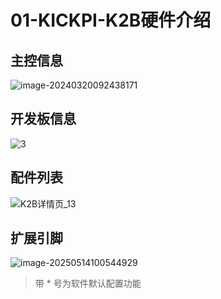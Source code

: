 # 01-KICKPI-K2B硬件介绍

## 主控信息

![image-20240320092438171](http://tanzhtanzh.oss-cn-shenzhen.aliyuncs.com/img/image-20240320092438171.png)





## 开发板信息

![3](http://tanzhtanzh.oss-cn-shenzhen.aliyuncs.com/img/3.jpg)



## 配件列表

![K2B详情页_13](http://tanzhtanzh.oss-cn-shenzhen.aliyuncs.com/img/K2B详情页_13.png)




## 扩展引脚

![image-20250514100544929](http://tanzhtanzh.oss-cn-shenzhen.aliyuncs.com/img/image-20250514100544929.png)

> 带 * 号为软件默认配置功能